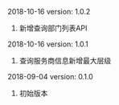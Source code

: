 2018-10-16 version: 1.0.2
1. 新增查询部门列表API

2018-10-16 version: 1.0.1
1. 查询服务商信息新增最大层级


2018-09-04 version: 0.1.0
1. 初始版本

